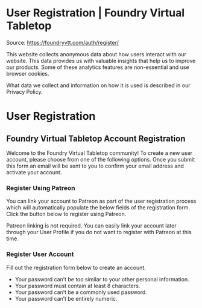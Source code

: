# User Registration | Foundry Virtual Tabletop

Source: https://foundryvtt.com/auth/register/

This website collects anonymous data about how users interact with our website. This data provides us with 
        valuable insights that help us to improve our products. Some of these analytics features are non-essential 
        and use browser cookies.

What data we collect and information on how it is used is described in our 
        Privacy Policy.


# User Registration


## Foundry Virtual Tabletop Account Registration

Welcome to the Foundry Virtual Tabletop community! To create a new user account, please choose from one of the following options. Once you submit this form an email will be sent to you to confirm your email address and activate your account.


### Register Using Patreon

You can link your account to Patreon as part of the user registration process which will automatically populate the below fields of the registration form. Click the button below to register using Patreon.

Patreon linking is not required. You can easily link your account later through your User Profile if you do not want to register with Patreon at this time.


### Register User Account

Fill out the registration form below to create an account.

- Your password can’t be too similar to your other personal information.
- Your password must contain at least 8 characters.
- Your password can’t be a commonly used password.
- Your password can’t be entirely numeric.

